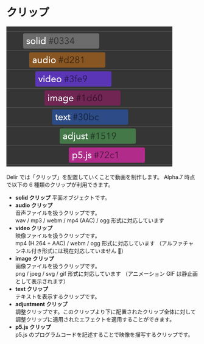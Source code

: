 # クリップ

![Clips](../../assets/usage/clip/clips.png)

Delir では「クリップ」を配置していくことで動画を制作します。
Alpha.7 時点で以下の 6 種類のクリップが利用できます。

- **solid クリップ**
  平面オブジェクトです。
- **audio クリップ**  
  音声ファイルを扱うクリップです。  
  wav / mp3 / webm / mp4 (AAC) / ogg 形式に対応しています
- **video クリップ**  
  映像ファイルを扱うクリップです。  
  mp4 (H.264 + AAC) / webm / ogg 形式に対応しています
  （アルファチャンネル付き形式には現在対応していません ）
- **image クリップ**  
  画像ファイルを扱うクリップです。  
  png / jpeg / svg / gif 形式に対応しています
  （アニメーション GIF は静止画として表示されます）
- **text クリップ**  
  テキストを表示するクリップです。
- **adjustment クリップ**  
  調整クリップです。このクリップより下に配置されたクリップ全体に対して  
  調整クリップに適用されたエフェクトを適用することができます。
- **p5.js クリップ**  
  p5.js のプログラムコードを記述することで映像を描写するクリップです。
